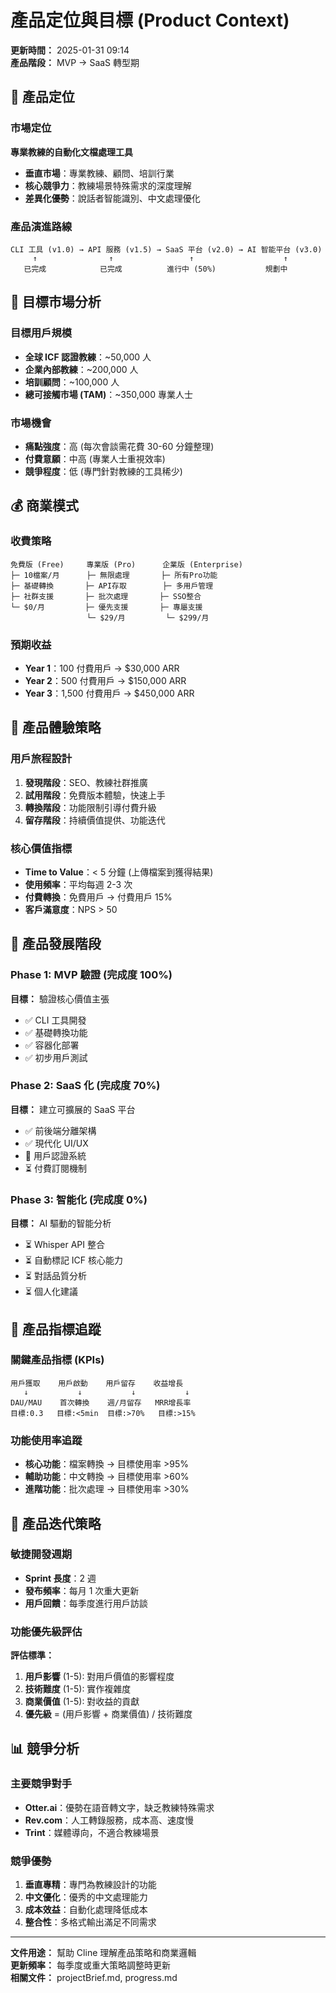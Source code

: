 # 產品定位與目標 (Product Context)

**更新時間：** 2025-01-31 09:14  
**產品階段：** MVP → SaaS 轉型期

## 🎯 產品定位

### 市場定位
**專業教練的自動化文檔處理工具**
- **垂直市場**：專業教練、顧問、培訓行業
- **核心競爭力**：教練場景特殊需求的深度理解
- **差異化優勢**：說話者智能識別、中文處理優化

### 產品演進路線
```
CLI 工具 (v1.0) → API 服務 (v1.5) → SaaS 平台 (v2.0) → AI 智能平台 (v3.0)
     ↑                ↑                 ↑                    ↑
   已完成            已完成          進行中 (50%)           規劃中
```

## 🏹 目標市場分析

### 目標用戶規模
- **全球 ICF 認證教練**：~50,000 人
- **企業內部教練**：~200,000 人
- **培訓顧問**：~100,000 人
- **總可接觸市場 (TAM)**：~350,000 專業人士

### 市場機會
- **痛點強度**：高 (每次會談需花費 30-60 分鐘整理)
- **付費意願**：中高 (專業人士重視效率)
- **競爭程度**：低 (專門針對教練的工具稀少)

## 💰 商業模式

### 收費策略
```
免費版 (Free)     專業版 (Pro)      企業版 (Enterprise)
├─ 10檔案/月      ├─ 無限處理       ├─ 所有Pro功能
├─ 基礎轉換       ├─ API存取        ├─ 多用戶管理  
├─ 社群支援       ├─ 批次處理       ├─ SSO整合
└─ $0/月         ├─ 優先支援       ├─ 專屬支援
                 └─ $29/月         └─ $299/月
```

### 預期收益
- **Year 1**：100 付費用戶 → $30,000 ARR
- **Year 2**：500 付費用戶 → $150,000 ARR  
- **Year 3**：1,500 付費用戶 → $450,000 ARR

## 🎨 產品體驗策略

### 用戶旅程設計
1. **發現階段**：SEO、教練社群推廣
2. **試用階段**：免費版本體驗，快速上手
3. **轉換階段**：功能限制引導付費升級
4. **留存階段**：持續價值提供、功能迭代

### 核心價值指標
- **Time to Value**：< 5 分鐘 (上傳檔案到獲得結果)
- **使用頻率**：平均每週 2-3 次
- **付費轉換**：免費用戶 → 付費用戶 15%
- **客戶滿意度**：NPS > 50

## 🚀 產品發展階段

### Phase 1: MVP 驗證 (完成度 100%)
**目標：** 驗證核心價值主張
- ✅ CLI 工具開發
- ✅ 基礎轉換功能
- ✅ 容器化部署
- ✅ 初步用戶測試

### Phase 2: SaaS 化 (完成度 70%)
**目標：** 建立可擴展的 SaaS 平台
- ✅ 前後端分離架構
- ✅ 現代化 UI/UX
- 🚧 用戶認證系統
- ⏳ 付費訂閱機制

### Phase 3: 智能化 (完成度 0%)
**目標：** AI 驅動的智能分析
- ⏳ Whisper API 整合
- ⏳ 自動標記 ICF 核心能力
- ⏳ 對話品質分析
- ⏳ 個人化建議

## 🎯 產品指標追蹤

### 關鍵產品指標 (KPIs)
```
用戶獲取    用戶啟動    用戶留存    收益增長
   ↓           ↓           ↓           ↓
DAU/MAU    首次轉換    週/月留存   MRR增長率
目標:0.3   目標:<5min  目標:>70%   目標:>15%
```

### 功能使用率追蹤
- **核心功能**：檔案轉換 → 目標使用率 >95%
- **輔助功能**：中文轉換 → 目標使用率 >60%
- **進階功能**：批次處理 → 目標使用率 >30%

## 🔄 產品迭代策略

### 敏捷開發週期
- **Sprint 長度**：2 週
- **發布頻率**：每月 1 次重大更新
- **用戶回饋**：每季度進行用戶訪談

### 功能優先級評估
**評估標準：**
1. **用戶影響** (1-5): 對用戶價值的影響程度
2. **技術難度** (1-5): 實作複雜度
3. **商業價值** (1-5): 對收益的貢獻
4. **優先級** = (用戶影響 + 商業價值) / 技術難度

## 📊 競爭分析

### 主要競爭對手
- **Otter.ai**：優勢在語音轉文字，缺乏教練特殊需求
- **Rev.com**：人工轉錄服務，成本高、速度慢
- **Trint**：媒體導向，不適合教練場景

### 競爭優勢
1. **垂直專精**：專門為教練設計的功能
2. **中文優化**：優秀的中文處理能力
3. **成本效益**：自動化處理降低成本
4. **整合性**：多格式輸出滿足不同需求

---

**文件用途：** 幫助 Cline 理解產品策略和商業邏輯  
**更新頻率：** 每季度或重大策略調整時更新  
**相關文件：** projectBrief.md, progress.md
